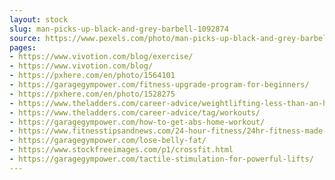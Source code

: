 ```yaml
---
layout: stock
slug: man-picks-up-black-and-grey-barbell-1092874
source: https://www.pexels.com/photo/man-picks-up-black-and-grey-barbell-1092874/
pages:
- https://www.vivotion.com/blog/exercise/
- https://www.vivotion.com/blog/
- https://pxhere.com/en/photo/1564101
- https://garagegympower.com/fitness-upgrade-program-for-beginners/
- https://pxhere.com/en/photo/1528275
- https://www.theladders.com/career-advice/weightlifting-less-than-an-hour-per-week-could-increase-your-longevity/
- https://www.theladders.com/career-advice/tag/workouts/
- https://garagegympower.com/how-to-get-abs-home-workout/
- https://www.fitnesstipsandnews.com/24-hour-fitness/24hr-fitness-made-possible/
- https://garagegympower.com/lose-belly-fat/
- https://www.stockfreeimages.com/p1/crossfit.html
- https://garagegympower.com/tactile-stimulation-for-powerful-lifts/
---
```

